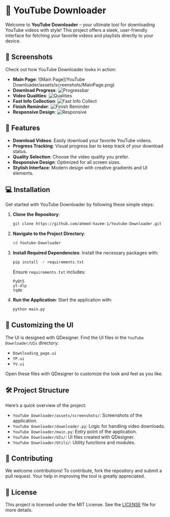 # 🎥 YouTube Downloader

Welcome to **YouTube Downloader** – your ultimate tool for downloading YouTube videos with style! This project offers a sleek, user-friendly interface for fetching your favorite videos and playlists directly to your device.

## 📸 Screenshots

Check out how YouTube Downloader looks in action:

- **Main Page**: ![Main Page](YouTube Downloader/assets/screenshots/MainPage.png)
- **Download Progress**: ![Progressbar](YouTube%20Downloader/assets/screenshots/Progressbar.png)
- **Video Qualities**: ![Qualities](YouTube%20Downloader/assets/screenshots/Qualities.png)
- **Fast Info Collection**: ![Fast Info Collect](YouTube%20Downloader/assets/screenshots/FastInfoCollect.png)
- **Finish Reminder**: ![Finish Reminder](YouTube%20Downloader/assets/screenshots/FinishReminder.png)
- **Responsive Design**: ![Responsive](YouTube%20Downloader/assets/screenshots/Responsive.png)

## 🚀 Features

- **Download Videos**: Easily download your favorite YouTube videos.
- **Progress Tracking**: Visual progress bar to keep track of your download status.
- **Quality Selection**: Choose the video quality you prefer.
- **Responsive Design**: Optimized for all screen sizes.
- **Stylish Interface**: Modern design with creative gradients and UI elements.

## 💻 Installation

Get started with YouTube Downloader by following these simple steps:

1. **Clone the Repository**:
   ```bash
   git clone https://github.com/ahmed-hazem-1/Youtube-Downloader.git
   ```
2. **Navigate to the Project Directory**:
   ```bash
   cd Youtube-Downloader
   ```
3. **Install Required Dependencies**:
   Install the necessary packages with:
   ```bash
   pip install -r requirements.txt
   ```

   Ensure `requirements.txt` includes:
   ```
   PyQt5
   yt-dlp
   tqdm
   ```

4. **Run the Application**:
   Start the application with:
   ```bash
   python main.py
   ```

## 🎨 Customizing the UI

The UI is designed with QDesigner. Find the UI files in the `YouTube Downloader/UIs` directory:

- `Downloading_page.ui`
- `YP.ui`
- `YV.ui`

Open these files with QDesigner to customize the look and feel as you like.

## 🛠️ Project Structure

Here’s a quick overview of the project:

- `YouTube Downloader/assets/screenshots/`: Screenshots of the application.
- `YouTube Downloader/downloader.py`: Logic for handling video downloads.
- `YouTube Downloader/main.py`: Entry point of the application.
- `YouTube Downloader/UIs/`: UI files created with QDesigner.
- `YouTube Downloader/Utils/`: Utility functions and modules.

## 🤝 Contributing

We welcome contributions! To contribute, fork the repository and submit a pull request. Your help in improving the tool is greatly appreciated.

## 📄 License

This project is licensed under the MIT License. See the [LICENSE](LICENSE) file for more details.
